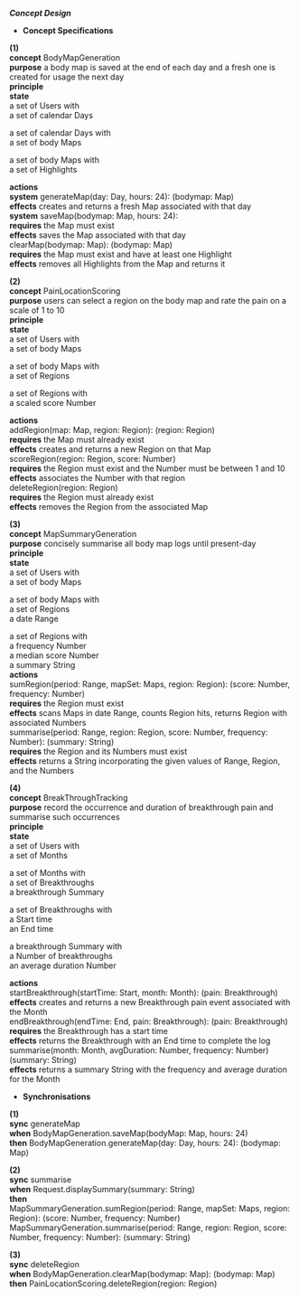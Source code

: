 ***Concept Design***

* **Concept Specifications**

**(1)**  
**concept** BodyMapGeneration  
**purpose** a body map is saved at the end of each day and a fresh one is created for usage the next day  
**principle**   
**state**   
a set of Users with  
   a set of calendar Days

a set of calendar Days with  
   a set of body Maps

a set of body Maps with  
   a set of Highlights

**actions**   
	**system** generateMap(day: Day, hours: 24): (bodymap: Map)  
	   **effects** creates and returns a fresh Map associated with that day  
	**system** saveMap(bodymap: Map, hours: 24):  
	   **requires** the Map must exist   
	   **effects** saves the Map associated with that day  
	clearMap(bodymap: Map): (bodymap: Map)  
	   **requires** the Map must exist and have at least one Highlight  
	   **effects** removes all Highlights from the Map and returns it  
	   

**(2)**  
**concept** PainLocationScoring  
**purpose** users can select a region on the body map and rate the pain on a scale of 1 to 10  
**principle**   
**state**   
a set of Users with  
   a set of body Maps

a set of body Maps with  
   a set of Regions

a set of Regions with  
   a scaled score Number

**actions**   
	addRegion(map: Map, region: Region): (region: Region)  
	   **requires** the Map must already exist  
	   **effects** creates and returns a new Region on that Map  
	scoreRegion(region: Region, score: Number)  
   **requires**  the Region must exist and the Number must be between 1 and 10  
   **effects** associates the Number with that region  
deleteRegion(region: Region)  
   **requires** the Region must already exist  
   **effects** removes the Region from the associated Map

**(3)**  
**concept** MapSummaryGeneration  
**purpose** concisely summarise all body map logs until present-day  
**principle**   
**state**   
a set of Users with  
   a set of body Maps

a set of body Maps with  
   a set of Regions  
   a date Range

a set of Regions with  
   a frequency Number  
   a median score Number  
   a summary String     
**actions**   
	sumRegion(period: Range, mapSet: Maps, region: Region): (score: Number, frequency: Number)  
	   **requires** the Region must exist  
	   **effects** scans Maps in date Range, counts Region hits, returns Region with associated Numbers  
	summarise(period: Range, region: Region, score: Number, frequency: Number): (summary: String)  
   **requires** the Region and its Numbers must exist  
   **effects** returns a String incorporating the given values of Range, Region, and the Numbers

**(4)**  
**concept** BreakThroughTracking  
**purpose** record the occurrence and duration of breakthrough pain and summarise such occurrences  
**principle**   
**state**   
a set of Users with  
   a set of Months

a set of Months with  
   a set of Breakthroughs  
   a breakthrough Summary

a set of Breakthroughs with  
   a Start time  
   an End time

a breakthrough Summary with  
   a Number of breakthroughs  
   an average duration Number

**actions**   
	startBreakthrough(startTime: Start, month: Month): (pain: Breakthrough)  
	   **effects** creates and returns a new Breakthrough pain event associated with the Month  
	endBreakthrough(endTime: End, pain: Breakthrough): (pain: Breakthrough)  
	   **requires** the Breakthrough has a start time  
	   **effects** returns the Breakthrough with an End time to complete the log  
	summarise(month: Month, avgDuration: Number, frequency: Number) (summary: String)  
	   **effects**  returns a summary String with the frequency and average duration for the Month

* **Synchronisations**

**(1)**  
**sync** generateMap  
**when** BodyMapGeneration.saveMap(bodyMap: Map, hours: 24\)  
**then** BodyMapGeneration.generateMap(day: Day, hours: 24): (bodymap: Map)

**(2)**  
**sync** summarise  
**when** Request.displaySummary(summary: String)  
**then**   
   MapSummaryGeneration.sumRegion(period: Range, mapSet: Maps, region: Region): (score: Number, frequency: Number)  
   MapSummaryGeneration.summarise(period: Range, region: Region, score: Number, frequency: Number): (summary: String)

**(3)**  
**sync** deleteRegion  
**when** BodyMapGeneration.clearMap(bodymap: Map): (bodymap: Map)  
**then** PainLocationScoring.deleteRegion(region: Region)
